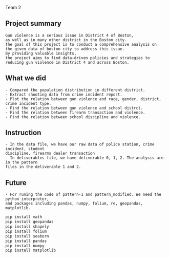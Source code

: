 Team 2
## Project summary
    Gun violence is a serious issue in District 4 of Boston, 
    as well as in many other district in the Boston city. 
    The goal of this project is to conduct a comprehensive analysis on
    the given data of boston city to address this issue.
    By providing valuable insights, 
    the project aims to find data-driven policies and strategies to reducing gun violence in District 4 and across Boston.
## What we did
    - Compared the population distribution in different district.
    - Extract shooting data from crime incident report.
    - Plot the relation between gun violence and race, gender, district, crime incident type.
    - Find the relation between gun violence and school distrct.
    - Find the relation between firearm transaction and violence.
    - Find the relation between school discipline and violence.
## Instruction
    - In the data file, we have our raw data of police station, crime incident, student 
    discipline, firearms dealer transaction
    - In deliverables file, we have deliverable 0, 1, 2. The analysis are in the pattern
    files in the deliverable 1 and 2.
## Future 
    - For runing the code of pattern-1 and pattern_modified. We need the python interpreter, 
    and packages including pandas, numpy, folium, re, geopandas, matplotlib.
    
```bash
pip install math
pip install geopandas
pip install shapely
pip install folium
pip install seaborn
pip install pandas
pip install numpy
pip install matplotlib
```
